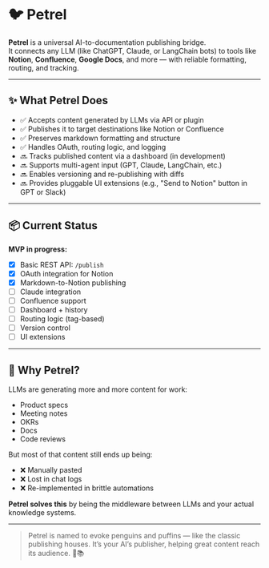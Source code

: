 # 🐦 Petrel

**Petrel** is a universal AI-to-documentation publishing bridge.  
It connects any LLM (like ChatGPT, Claude, or LangChain bots) to tools like **Notion**, **Confluence**, **Google Docs**, and more — with reliable formatting, routing, and tracking.

---

## ✨ What Petrel Does

- ✅ Accepts content generated by LLMs via API or plugin
- ✅ Publishes it to target destinations like Notion or Confluence
- ✅ Preserves markdown formatting and structure
- ✅ Handles OAuth, routing logic, and logging
- 🔜 Tracks published content via a dashboard (in development)
- 🔜 Supports multi-agent input (GPT, Claude, LangChain, etc.)
- 🔜 Enables versioning and re-publishing with diffs
- 🔜 Provides pluggable UI extensions (e.g., "Send to Notion" button in GPT or Slack)

---

## 📦 Current Status

**MVP in progress:**
- [x] Basic REST API: `/publish`
- [x] OAuth integration for Notion
- [x] Markdown-to-Notion publishing
- [ ] Claude integration
- [ ] Confluence support
- [ ] Dashboard + history
- [ ] Routing logic (tag-based)
- [ ] Version control
- [ ] UI extensions

---

## 🧠 Why Petrel?

LLMs are generating more and more content for work:
- Product specs
- Meeting notes
- OKRs
- Docs
- Code reviews

But most of that content still ends up being:
- ❌ Manually pasted
- ❌ Lost in chat logs
- ❌ Re-implemented in brittle automations

**Petrel solves this** by being the middleware between LLMs and your actual knowledge systems.

---

> Petrel is named to evoke penguins and puffins — like the classic publishing houses. It’s your AI’s publisher, helping great content reach its audience. 🐧📚
